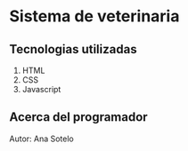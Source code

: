 # Sistema de veterinaria
## Tecnologias utilizadas
1. HTML
2. CSS
3. Javascript

## Acerca del programador 
Autor: Ana Sotelo 